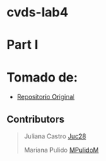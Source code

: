 # cvds-lab4
# Part I


# Tomado de:
* [Repositorio Original](https://github.com/PDSW-ECI/LigthwayContainer_DependencyInjection_Hangman)

## Contributors

> Juliana Castro [Juc28](https://github.com/Juc28)
>
> Mariana Pulido [MPulidoM](https://github.com/MPulidoM)
